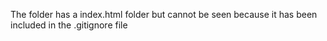 The folder has a index.html folder but cannot be seen because it has been included in the .gitignore file
